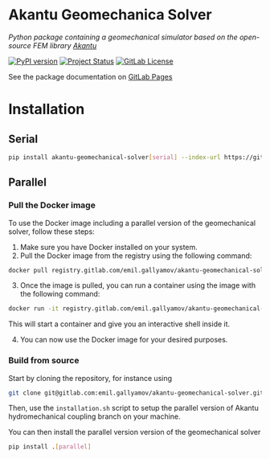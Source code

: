 # Akantu Geomechanica Solver

_Python package containing a geomechanical simulator based on the open-source FEM library [Akantu](https://gitlab.com/akantu/akantu)_

[![PyPI version](https://badge.fury.io/py/akantu-geomechanical-solver.svg)](https://badge.fury.io/py/akantu-geomechanical-solver)
[![Project Status](https://img.shields.io/badge/status-under%20development-yellow)](https://gitlab.com/emil.gallyamov/akantu-geomechanical-solver)
[![GitLab License](https://img.shields.io/gitlab/license/emil.gallyamov%2Fakantu-geomechanical-solver)](https://img.shields.io/gitlab/license/emil.gallyamov%2Fakantu-geomechanical-solver)

See the package documentation on [GitLab Pages](https://akantu-geomechanical-solver-hsolleder-7af331464042e47dbd537897e.gitlab.io/)

# Installation

## Serial

``` bash
pip install akantu-geomechanical-solver[serial] --index-url https://gitlab.com/api/v4/projects/15663046/packages/pypi/simple
```

## Parallel

### Pull the Docker image

To use the Docker image including a parallel version of the geomechanical solver, follow these steps:

1. Make sure you have Docker installed on your system.
2. Pull the Docker image from the registry using the following command:

```bash
docker pull registry.gitlab.com/emil.gallyamov/akantu-geomechanical-solver/parallel-gms-images:main
```

3. Once the image is pulled, you can run a container using the image with the following command:

```bash
docker run -it registry.gitlab.com/emil.gallyamov/akantu-geomechanical-solver/parallel-gms-images:main
```

This will start a container and give you an interactive shell inside it.

4. You can now use the Docker image for your desired purposes.

### Build from source

Start by cloning the repository, for instance using

```bash
git clone git@gitlab.com:emil.gallyamov/akantu-geomechanical-solver.git
```

Then, use the `installation.sh` script to setup the parallel version of Akantu hydromechanical coupling branch on your machine.

You can then install the parallel version version of the geomechanical solver

``` bash
pip install .[parallel]
```
